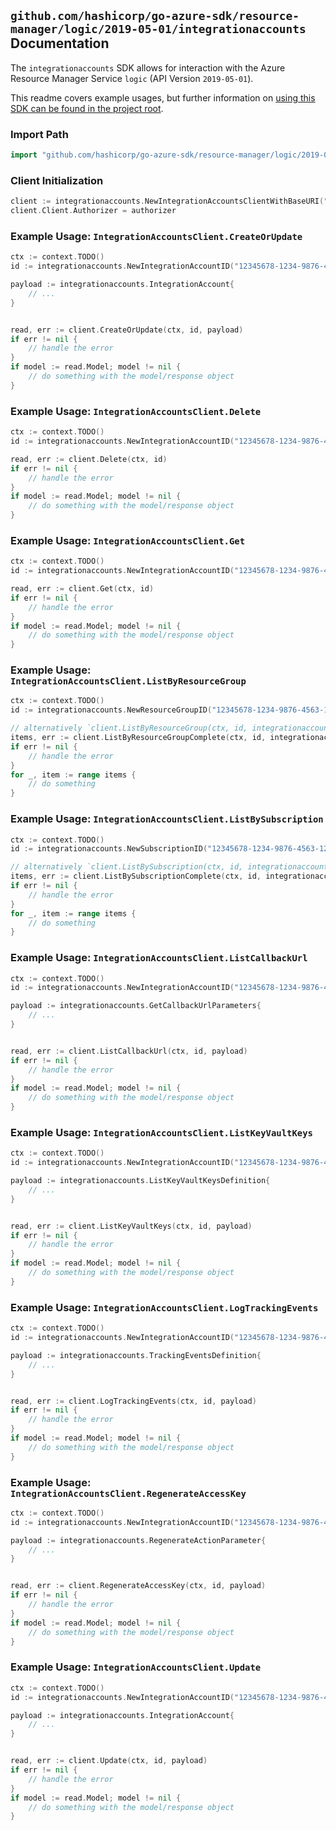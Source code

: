 
## `github.com/hashicorp/go-azure-sdk/resource-manager/logic/2019-05-01/integrationaccounts` Documentation

The `integrationaccounts` SDK allows for interaction with the Azure Resource Manager Service `logic` (API Version `2019-05-01`).

This readme covers example usages, but further information on [using this SDK can be found in the project root](https://github.com/hashicorp/go-azure-sdk/tree/main/docs).

### Import Path

```go
import "github.com/hashicorp/go-azure-sdk/resource-manager/logic/2019-05-01/integrationaccounts"
```


### Client Initialization

```go
client := integrationaccounts.NewIntegrationAccountsClientWithBaseURI("https://management.azure.com")
client.Client.Authorizer = authorizer
```


### Example Usage: `IntegrationAccountsClient.CreateOrUpdate`

```go
ctx := context.TODO()
id := integrationaccounts.NewIntegrationAccountID("12345678-1234-9876-4563-123456789012", "example-resource-group", "integrationAccountValue")

payload := integrationaccounts.IntegrationAccount{
	// ...
}


read, err := client.CreateOrUpdate(ctx, id, payload)
if err != nil {
	// handle the error
}
if model := read.Model; model != nil {
	// do something with the model/response object
}
```


### Example Usage: `IntegrationAccountsClient.Delete`

```go
ctx := context.TODO()
id := integrationaccounts.NewIntegrationAccountID("12345678-1234-9876-4563-123456789012", "example-resource-group", "integrationAccountValue")

read, err := client.Delete(ctx, id)
if err != nil {
	// handle the error
}
if model := read.Model; model != nil {
	// do something with the model/response object
}
```


### Example Usage: `IntegrationAccountsClient.Get`

```go
ctx := context.TODO()
id := integrationaccounts.NewIntegrationAccountID("12345678-1234-9876-4563-123456789012", "example-resource-group", "integrationAccountValue")

read, err := client.Get(ctx, id)
if err != nil {
	// handle the error
}
if model := read.Model; model != nil {
	// do something with the model/response object
}
```


### Example Usage: `IntegrationAccountsClient.ListByResourceGroup`

```go
ctx := context.TODO()
id := integrationaccounts.NewResourceGroupID("12345678-1234-9876-4563-123456789012", "example-resource-group")

// alternatively `client.ListByResourceGroup(ctx, id, integrationaccounts.DefaultListByResourceGroupOperationOptions())` can be used to do batched pagination
items, err := client.ListByResourceGroupComplete(ctx, id, integrationaccounts.DefaultListByResourceGroupOperationOptions())
if err != nil {
	// handle the error
}
for _, item := range items {
	// do something
}
```


### Example Usage: `IntegrationAccountsClient.ListBySubscription`

```go
ctx := context.TODO()
id := integrationaccounts.NewSubscriptionID("12345678-1234-9876-4563-123456789012")

// alternatively `client.ListBySubscription(ctx, id, integrationaccounts.DefaultListBySubscriptionOperationOptions())` can be used to do batched pagination
items, err := client.ListBySubscriptionComplete(ctx, id, integrationaccounts.DefaultListBySubscriptionOperationOptions())
if err != nil {
	// handle the error
}
for _, item := range items {
	// do something
}
```


### Example Usage: `IntegrationAccountsClient.ListCallbackUrl`

```go
ctx := context.TODO()
id := integrationaccounts.NewIntegrationAccountID("12345678-1234-9876-4563-123456789012", "example-resource-group", "integrationAccountValue")

payload := integrationaccounts.GetCallbackUrlParameters{
	// ...
}


read, err := client.ListCallbackUrl(ctx, id, payload)
if err != nil {
	// handle the error
}
if model := read.Model; model != nil {
	// do something with the model/response object
}
```


### Example Usage: `IntegrationAccountsClient.ListKeyVaultKeys`

```go
ctx := context.TODO()
id := integrationaccounts.NewIntegrationAccountID("12345678-1234-9876-4563-123456789012", "example-resource-group", "integrationAccountValue")

payload := integrationaccounts.ListKeyVaultKeysDefinition{
	// ...
}


read, err := client.ListKeyVaultKeys(ctx, id, payload)
if err != nil {
	// handle the error
}
if model := read.Model; model != nil {
	// do something with the model/response object
}
```


### Example Usage: `IntegrationAccountsClient.LogTrackingEvents`

```go
ctx := context.TODO()
id := integrationaccounts.NewIntegrationAccountID("12345678-1234-9876-4563-123456789012", "example-resource-group", "integrationAccountValue")

payload := integrationaccounts.TrackingEventsDefinition{
	// ...
}


read, err := client.LogTrackingEvents(ctx, id, payload)
if err != nil {
	// handle the error
}
if model := read.Model; model != nil {
	// do something with the model/response object
}
```


### Example Usage: `IntegrationAccountsClient.RegenerateAccessKey`

```go
ctx := context.TODO()
id := integrationaccounts.NewIntegrationAccountID("12345678-1234-9876-4563-123456789012", "example-resource-group", "integrationAccountValue")

payload := integrationaccounts.RegenerateActionParameter{
	// ...
}


read, err := client.RegenerateAccessKey(ctx, id, payload)
if err != nil {
	// handle the error
}
if model := read.Model; model != nil {
	// do something with the model/response object
}
```


### Example Usage: `IntegrationAccountsClient.Update`

```go
ctx := context.TODO()
id := integrationaccounts.NewIntegrationAccountID("12345678-1234-9876-4563-123456789012", "example-resource-group", "integrationAccountValue")

payload := integrationaccounts.IntegrationAccount{
	// ...
}


read, err := client.Update(ctx, id, payload)
if err != nil {
	// handle the error
}
if model := read.Model; model != nil {
	// do something with the model/response object
}
```
